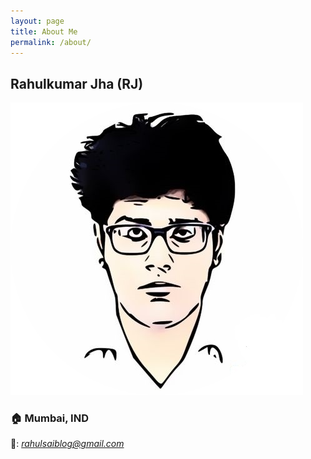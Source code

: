 ```yaml
---
layout: page
title: About Me
permalink: /about/
---
```

## Rahulkumar Jha (RJ)
![](https://github.com/Rahul240499/rahulsaiblog/blob/master/images/author-image.png?raw=true)
### :house: Mumbai, IND
:email:: *rahulsaiblog@gmail.com*
